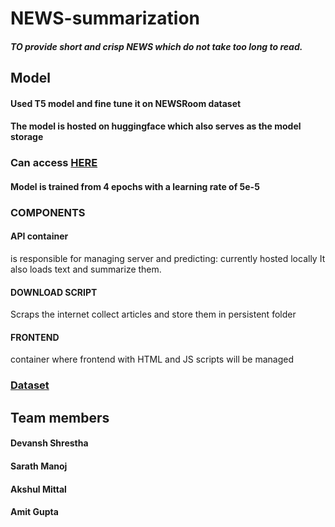 # NEWS-summarization
##### TO provide short and crisp NEWS which do not take too long to read.<br>

## Model 
#### Used T5 model and fine tune it on NEWSRoom dataset
#### The model is hosted on huggingface which also serves as the model storage
### Can access [HERE](https://huggingface.co/devansh71/news-sum-dev-ai5)
#### Model is trained from 4 epochs with a learning rate of 5e-5

### COMPONENTS
#### API container
is responsible for managing server and predicting: currently hosted locally
It also loads text and summarize them.
#### DOWNLOAD SCRIPT 
Scraps the internet collect articles and store  them in persistent folder
#### FRONTEND
container where frontend with HTML and JS scripts will be managed


### [__Dataset__](https://lil.nlp.cornell.edu/newsroom/index.html)


## Team members
#### Devansh Shrestha
#### Sarath Manoj
#### Akshul Mittal
#### Amit Gupta







